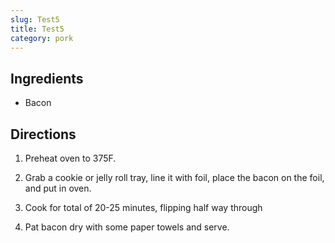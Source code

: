 ```yaml
---
slug: Test5
title: Test5
category: pork
---
```


Ingredients
-----------

*   Bacon


Directions
----------

1.  Preheat oven to 375F.

2.  Grab a cookie or jelly roll tray, line it with foil, place the bacon on the foil, and put in oven.

3.  Cook for total of 20-25 minutes, flipping half way through

4.  Pat bacon dry with some paper towels and serve.
